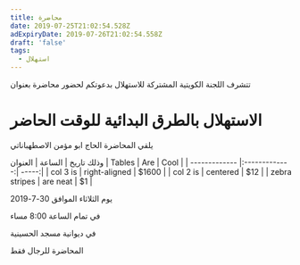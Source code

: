 ```yaml
---
title: محاضرة
date: 2019-07-25T21:02:54.528Z
adExpiryDate: 2019-07-26T21:02:54.558Z
draft: 'false'
tags:
  - استهلال
---
```

تتشرف اللجنة الكويتية المشتركة للاستهلال بدعوتكم لحضور محاضرة بعنوان 

# الاستهلال بالطرق البدائية للوقت الحاضر

يلقي المحاضرة الحاج ابو مؤمن الاصطهباناتي

وذلك
تاريخ  |  الساعة    |    العنوان
| Tables        | Are           | Cool  |
| ------------- |:-------------:| -----:|
| col 3 is      | right-aligned | $1600 |
| col 2 is      | centered      |   $12 |
| zebra stripes | are neat      |    $1 |

 يوم الثلاثاء الموافق 30-7-2019

في تمام الساعة 8:00 مساء

في ديوانية مسجد الحسينية 

المحاضرة للرجال فقط
